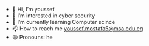 - 👋 Hi, I’m youssef
- 👀 I’m interested in cyber security
- 🌱 I’m currently learning Computer scince
- 📫 How to reach me youssef.mostafa5@msa.edu.eg
- 😄 Pronouns: he
